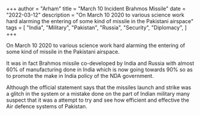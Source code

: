 +++
author = "Arham"
title = "March 10 Incident Brahmos Missile"
date = "2022-03-12"
description = "On March 10 2020 to various science work hard alarming the entering of some kind of missile in the Pakistani airspace"
tags = [
    "India",
    "Military",
    "Pakistan",
    "Russia",
    "Security",
    "Diplomacy",
]
+++

On March 10 2020 to various science work hard alarming the entering of some kind of missile in the Pakistani airspace.

It was in fact Brahmos missile co-developed by India and Russia with almost 60% of manufacturing done in India which is now going towards 90% so as to promote the make in India policy of the NDA government.

Although the official statement says that the missiles launch and strike was a glitch in the system or a mistake done on the part of Indian military many suspect that it was a attempt to try and see how efficient and effective the Air defence systems of Pakistan.
